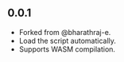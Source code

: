## 0.0.1

* Forked from @bharathraj-e.
* Load the script automatically.
* Supports WASM compilation.
